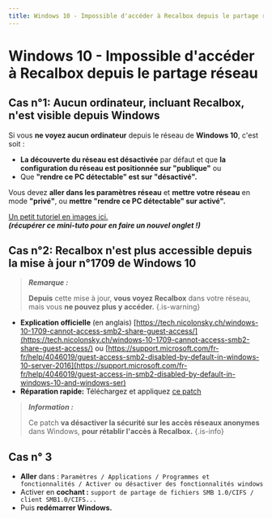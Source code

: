 ```yaml
---
title: Windows 10 - Impossible d'accéder à Recalbox depuis le partage réseau
---
```


# Windows 10 - Impossible d'accéder à Recalbox depuis le partage réseau

## Cas n°1: Aucun ordinateur, incluant Recalbox, n'est visible depuis Windows <a id="cas-n-1-aucun-ordinateur-incluant-recalbox-nest-visible-depuis-windows"></a>

Si vous **ne voyez aucun ordinateur** depuis le réseau de **Windows 10**, c'est soit :

* **La découverte du réseau est désactivée** par défaut et que **la configuration du réseau est positionnée sur "publique"**  ou 
* Que **"rendre ce PC détectable" est sur "désactivé".**

Vous devez **aller dans les paramètres réseau** et **mettre votre réseau** en mode **"privé"**, ou **mettre "rendre ce PC détectable" sur activé".**

​[Un petit tutoriel en images ici.](https://forum.recalbox.com/topic/10621/mini-tuto-windows-10-que-faire-si-recalbox-n-est-pas-accessible-en-réseau)  
_**\(récupérer ce mini-tuto pour en faire un nouvel onglet !\)​**_

## Cas n°2: Recalbox n'est plus accessible depuis la mise à jour n°1709 de Windows 10 <a id="cas-n-2-recalbox-nest-plus-accessible-depuis-la-mise-a-jour-n-1709-de-windows-10"></a>


>_**Remarque :**_
>
>**Depuis** cette mise à jour, **vous voyez Recalbox** dans votre réseau, mais vous **ne pouvez plus y accéder.**
{.is-warning}

* **Explication officielle** \(en anglais\) [https://tech.nicolonsky.ch/windows-10-1709-cannot-access-smb2-share-guest-access/](https://tech.nicolonsky.ch/windows-10-1709-cannot-access-smb2-share-guest-access/)  ou [ ](https://support.microsoft.com/fr-fr/help/4046019/guest-access-smb2-disabled-by-default-in-windows-10-server-2016)[https://support.microsoft.com/fr-fr/help/4046019/guest-access-smb2-disabled-by-default-in-windows-10-server-2016](https://support.microsoft.com/fr-fr/help/4046019/guest-access-in-smb2-disabled-by-default-in-windows-10-and-windows-ser) 
* **Réparation rapide:**  Téléchargez et appliquez [ce patch](https://mega.nz/#!rUA3xDgI!a14w9TqQWinLriLANpk7BF_WkoNg8mw6fHloyPEZMPg)​


>_**Information :**_
>
>Ce patch **va désactiver la sécurité sur les accès réseaux anonymes** dans Windows, **pour rétablir l'accès à Recalbox.**
{.is-info}

## Cas n° 3 <a id="cas-n-3"></a>

* **Aller** dans : `Paramètres / Applications / Programmes et fonctionnalités / Activer ou désactiver des fonctionnalités windows`  
* Activer en **cochant :** `support de partage de fichiers SMB 1.0/CIFS / client SMB1.0/CIFS...`  
* Puis **redémarrer Windows.**

